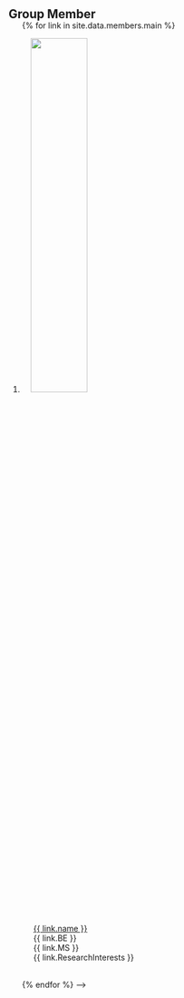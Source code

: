 <h1 id="members"></h1>

<h2 style="margin: 30px 0px -15px;">Group Member<temp style="font-size:15px;"></temp></h2>


<div class="members">

<ol class="personal">

{% for link in site.data.members.main %}

<li>
<div class="member-row">
  <div class="col-sm-3 abbr" style="position: relative;padding-right: 15px;padding-left: 15px;">
    <img src="{{ link.image }}" class="teaser img-fluid z-depth-1" style="width:100;height:40%">
  </div>
  <div class="col-sm-9" style="position: relative;padding-right: 15px;padding-left: 20px;">
      <div class="name"><a href="{{ link.googlescholar }}">{{ link.name }}</a></div>
      <div class="BE">{{ link.BE }}</div>
      <div class="MS">{{ link.MS }}</div>
      <div class="ResearchInterests">{{ link.ResearchInterests }}</div>
  </div>
</div>
</li>

<br>

{% endfor %} -->

